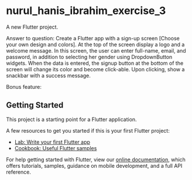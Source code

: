 # nurul_hanis_ibrahim_exercise_3

A new Flutter project.

Answer to question: Create a Flutter app with a sign-up screen [Choose your own  design and colors]. At the top of the screen display a logo and a  welcome message. In this screen, the user can enter full-name,  email, and password, in addition to selecting her gender using  DropdownButton widgets. When the data is entered, the signup  button at the bottom of the screen will change its color and become  click-able. Upon clicking, show a snackbar with a success  message. 

Bonus feature: 

## Getting Started

This project is a starting point for a Flutter application.

A few resources to get you started if this is your first Flutter project:

- [Lab: Write your first Flutter app](https://flutter.dev/docs/get-started/codelab)
- [Cookbook: Useful Flutter samples](https://flutter.dev/docs/cookbook)

For help getting started with Flutter, view our
[online documentation](https://flutter.dev/docs), which offers tutorials,
samples, guidance on mobile development, and a full API reference.
